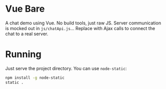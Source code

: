 # Vue Bare

A chat demo using Vue.  No build tools, just raw JS.  Server communication is mocked out in `js/chatApi.js`... Replace with Ajax calls to connect the chat to a real server.

# Running

Just serve the project directory.  You can use `node-static`:

```bash
npm install -g node-static
static .
```
